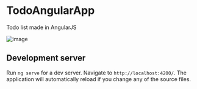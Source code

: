 # TodoAngularApp
  Todo list made in AngularJS

![image](https://user-images.githubusercontent.com/52057929/184361008-d22e6145-87e7-4205-a2cb-4d10bbd2c29c.png)


## Development server

Run `ng serve` for a dev server. Navigate to `http://localhost:4200/`. The application will automatically reload if you change any of the source files.
